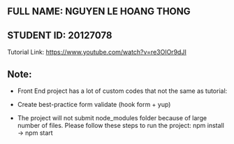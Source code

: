 ## FULL NAME: NGUYEN LE HOANG THONG
## STUDENT ID: 20127078
Tutorial Link: https://www.youtube.com/watch?v=re3OIOr9dJI
## Note:
- Front End project has a lot of custom codes that not the same as tutorial: 
+ Create best-practice form validate (hook form + yup)
- The project will not submit node_modules folder because of large number of files. Please follow these steps to run the project: npm install -> npm start